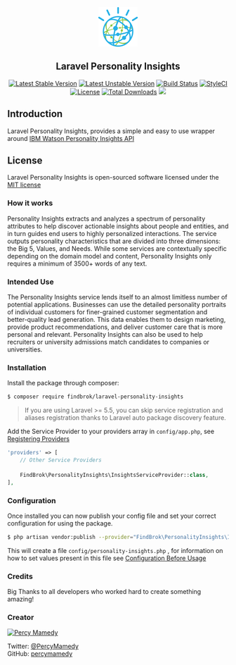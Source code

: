 <p align="center">
	<img src="https://raw.githubusercontent.com/findbrok/art-work/master/packages/laravel-personality-insights/laravel-personality-insights.png">
</p>
<h2 align="center">
	Laravel Personality Insights
</h2>

<p align="center">
    <a href="https://packagist.org/packages/findbrok/laravel-personality-insights"><img src="https://poser.pugx.org/findbrok/laravel-personality-insights/v/stable" alt="Latest Stable Version"></a>
    <a href="https://packagist.org/packages/findbrok/laravel-personality-insights"><img src="https://poser.pugx.org/findbrok/laravel-personality-insights/v/unstable" alt="Latest Unstable Version"></a>
    <a href="https://travis-ci.org/findbrok/laravel-personality-insights"><img src="https://travis-ci.org/findbrok/laravel-personality-insights.svg?branch=1.1" alt="Build Status"></a>
    <a href="https://styleci.io/repos/59461266"><img src="https://styleci.io/repos/59461266/shield?branch=1.1" alt="StyleCI"></a>
    <a href="https://packagist.org/packages/findbrok/laravel-personality-insights"><img src="https://poser.pugx.org/findbrok/laravel-personality-insights/license" alt="License"></a>
    <a href="https://packagist.org/packages/findbrok/laravel-personality-insights"><img src="https://poser.pugx.org/findbrok/laravel-personality-insights/downloads" alt="Total Downloads"></a>
    <a href="https://insight.sensiolabs.com/projects/06dd30e0-4183-4d4f-9cf0-d5045624fccf" alt="medal"><img src="https://insight.sensiolabs.com/projects/06dd30e0-4183-4d4f-9cf0-d5045624fccf/mini.png"></a>
</p> 

## Introduction
Laravel Personality Insights, provides a simple and easy to use wrapper 
around [IBM Watson Personality Insights API](http://www.ibm.com/smarterplanet/us/en/ibmwatson/developercloud/personality-insights.html)

## License
Laravel Personality Insights is open-sourced software licensed under the [MIT license](http://opensource.org/licenses/MIT)

### How it works
Personality Insights extracts and analyzes a spectrum of personality attributes to help discover actionable insights about 
people and entities, and in turn guides end users to highly personalized interactions. The service outputs personality 
characteristics that are divided into three dimensions: the Big 5, Values, and Needs. While some services are 
contextually specific depending on the domain model and content, Personality Insights only requires a 
minimum of 3500+ words of any text.

### Intended Use
The Personality Insights service lends itself to an almost limitless number of potential applications. Businesses 
can use the detailed personality portraits of individual customers for finer-grained customer segmentation and 
better-quality lead generation. This data enables them to design marketing, provide product recommendations, 
and deliver customer care that is more personal and relevant. Personality Insights can also be used to 
help recruiters or university admissions match candidates to companies or universities.

### Installation
Install the package through composer:

```bash
$ composer require findbrok/laravel-personality-insights
```
> If you are using Laravel >= 5.5, you can skip service registration 
> and aliases registration thanks to Laravel auto package discovery 
> feature.

Add the Service Provider to your providers array in ```config/app.php```, 
see [Registering Providers](https://laravel.com/docs/master/providers#registering-providers)

```php
'providers' => [
    // Other Service Providers

    FindBrok\PersonalityInsights\InsightsServiceProvider::class,
],
```

### Configuration
Once installed you can now publish your config file and set your correct configuration for using the package.

```bash
$ php artisan vendor:publish --provider="FindBrok\PersonalityInsights\InsightsServiceProvider" --tag="config"
```

This will create a file ```config/personality-insights.php``` , for information on how to set values present in this file see [Configuration Before Usage](https://github.com/findbrok/laravel-personality-insights/wiki/Configuration-Before-Usage-(1.1))

### Credits
Big Thanks to all developers who worked hard to create something amazing!
 
### Creator
[![Percy Mamedy](https://img.shields.io/badge/Author-Percy%20Mamedy-orange.svg)](https://twitter.com/PercyMamedy)

Twitter: [@PercyMamedy](https://twitter.com/PercyMamedy)
<br/>
GitHub: [percymamedy](https://github.com/percymamedy)
